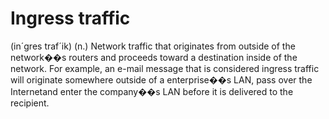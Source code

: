 # Ingress traffic

(in´gres traf´ik) (n.) Network traffic that originates from outside of the network��s routers and proceeds toward a destination inside of the network. For example, an e-mail message that is considered ingress traffic will originate somewhere outside of a enterprise��s LAN, pass over the Internetand enter the company��s LAN before it is delivered to the recipient.
